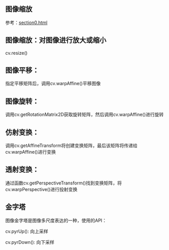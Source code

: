 ## 图像缩放
参考：[section0.html](..%2Fheima_opencv_notes%2FOpenCV%CD%BC%CF%F1%B4%A6%C0%ED%2Fsection0.html)

## 图像缩放：对图像进行放大或缩小

cv.resize()

## 图像平移：

指定平移矩阵后，调用cv.warpAffine()平移图像

## 图像旋转：

调用cv.getRotationMatrix2D获取旋转矩阵，然后调用cv.warpAffine()进行旋转

## 仿射变换：

调用cv.getAffineTransform将创建变换矩阵，最后该矩阵将传递给cv.warpAffine()进行变换

## 透射变换：

通过函数cv.getPerspectiveTransform()找到变换矩阵，将cv.warpPerspective()进行投射变换

## 金字塔

图像金字塔是图像多尺度表达的一种，使用的API：

cv.pyrUp(): 向上采样

cv.pyrDown(): 向下采样
